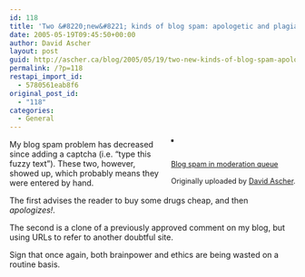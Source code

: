 ```yaml
---
id: 118
title: 'Two &#8220;new&#8221; kinds of blog spam: apologetic and plagiaristic'
date: 2005-05-19T09:45:50+00:00
author: David Ascher
layout: post
guid: http://ascher.ca/blog/2005/05/19/two-new-kinds-of-blog-spam-apologetic-and-plagiaristic/
permalink: /?p=118
restapi_import_id:
  - 5780561eab8f6
original_post_id:
  - "118"
categories:
  - General
---
```

<div style="float:right;margin-left:10px;margin-bottom:10px;">
  <a href="http://www.flickr.com/photos/davidascher/14656013/" title="photo sharing"><img src="http://photos12.flickr.com/14656013_bbcbe1ec49_m.jpg" alt="" style="border:solid 2px #000000;" /></a><br /> <br /> <span style="font-size:.9em;margin-top:0;"><br /> <a href="http://www.flickr.com/photos/davidascher/14656013/">Blog spam in moderation queue</a><br /> <br /> Originally uploaded by <a href="http://www.flickr.com/people/davidascher/">David Ascher</a>.<br /> </span>
</div>

My blog spam problem has decreased since adding a captcha (i.e. &#8220;type this fuzzy text&#8221;). These two, however, showed up, which probably means they were entered by hand.

The first advises the reader to buy some drugs cheap, and then _apologizes!_.

The second is a clone of a previously approved comment on my blog, but using URLs to refer to another doubtful site. 

Sign that once again, both brainpower and ethics are being wasted on a routine basis.